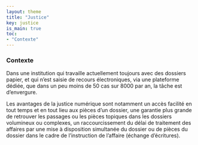 ```yaml
---
layout: theme
title: "Justice"
key: justice
is_main: true
toc:
- "Contexte"
---
```


### Contexte

Dans une institution qui travaille actuellement toujours avec des dossiers papier, et qui n’est saisie de recours électroniques, via une plateforme dédiée, que dans un peu moins de 50 cas sur 8000 par an, la tâche est d’envergure.

Les avantages de la justice numérique sont notamment un accès facilité en tout temps et en tout lieu aux pièces d’un dossier,
une garantie plus grande de retrouver les passages ou les pièces topiques dans les dossiers volumineux ou complexes, un raccourcissement du délai de traitement des affaires par une mise à
disposition simultanée du dossier ou de pièces du dossier dans le cadre de l’instruction de l’affaire
(échange d’écritures).

